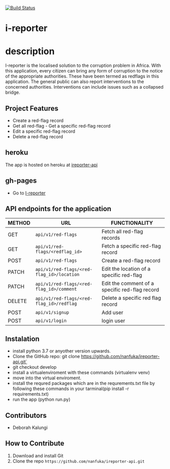 [![Build Status](https://travis-ci.org/nanfuka/ireporters-apis.svg?branch=challenge2)](https://travis-ci.org/nanfuka/ireporters-apis)
# i-reporter

# description
I-reporter is the localised solution to the corruption problem in Africa. With this application, every citizen can  bring any form of corruption to the notice of the appropriate authorities. These have been termed as redflags in this application. The general public can also report interventions to the concerned authorities. Interventions can include issues such as a collapsed bridge.

## Project Features
- Create a ​red-flag​​ record
- Get all ​red-flag
​- Get a specific ​red-flag​​ record
- Edit a specific ​red-flag​​ record
- Delete a ​red-flag​​ record

## heroku
The app is hosted on heroku at [ireporter-api](https://reportth.herokuapp.com/)

## gh-pages 
- Go to [I-reporter](https://nanfuka.github.io/iReporter/)

## API endpoints for the application

| METHOD   | URL  | FUNCTIONALITY |
|---|---|---|
| GET |  `api/v1/red-flags` | Fetch all ​red-flag ​​records |
| GET | `api/v1/red-flags/<redflag_id>`| Fetch a specific ​red-flag​​ record |
| POST |  `api/v1/red-flags` | Create a ​red-flag​​ record |
| PATCH |  `api/v1/red-flags/<red-flag_id>/location` | Edit the location of a specific red-flag |
| PATCH |  `api/v1/red-flags/<red-flag_id>/comment` | Edit the comment of a specific red-flag record|
| DELETE | `api/v1/red-flags/<red-flag_id>/redflag` | Delete a specific red flag record
| POST |  `api/v1/signup` | Add user | 
| POST |  `api/v1/login` | login user |


## Instalation
- install python 3.7 or anyother version upwards.
- Clone the GitHub repo: git clone https://github.com/nanfuka/ireporter-api.git`
- git checkout develop
- install a virtualenviroment with these commands (virtualenv venv)
- move into the virtual enviroment.
- install the requred packages which are in the requrements.txt file by following these         commands in your tarminal(pip install -r requirements.txt)
- run the app (python run.py)


## Contributors
* Deborah Kalungi

## How to Contribute
1. Download and install Git
2. Clone the repo `https://github.com/nanfuka/ireporter-api.git`